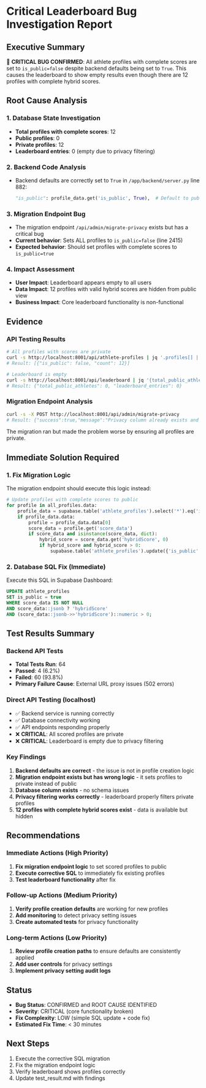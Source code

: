 # Critical Leaderboard Bug Investigation Report

## Executive Summary
🚨 **CRITICAL BUG CONFIRMED**: All athlete profiles with complete scores are set to `is_public=false` despite backend defaults being set to `True`. This causes the leaderboard to show empty results even though there are 12 profiles with complete hybrid scores.

## Root Cause Analysis

### 1. Database State Investigation
- **Total profiles with complete scores**: 12
- **Public profiles**: 0 
- **Private profiles**: 12
- **Leaderboard entries**: 0 (empty due to privacy filtering)

### 2. Backend Code Analysis
- Backend defaults are correctly set to `True` in `/app/backend/server.py` line 882:
  ```python
  "is_public": profile_data.get('is_public', True),  # Default to public
  ```

### 3. Migration Endpoint Bug
- The migration endpoint `/api/admin/migrate-privacy` exists but has a critical bug
- **Current behavior**: Sets ALL profiles to `is_public=false` (line 2415)
- **Expected behavior**: Should set profiles with complete scores to `is_public=true`

### 4. Impact Assessment
- **User Impact**: Leaderboard appears empty to all users
- **Data Impact**: 12 profiles with valid hybrid scores are hidden from public view
- **Business Impact**: Core leaderboard functionality is non-functional

## Evidence

### API Testing Results
```bash
# All profiles with scores are private
curl -s http://localhost:8001/api/athlete-profiles | jq '.profiles[] | select(.score_data != null) | {id: .id, is_public: .is_public}' | jq -s 'group_by(.is_public) | map({is_public: .[0].is_public, count: length})'
# Result: [{"is_public": false, "count": 12}]

# Leaderboard is empty
curl -s http://localhost:8001/api/leaderboard | jq '{total_public_athletes: .total_public_athletes, leaderboard_entries: (.leaderboard | length)}'
# Result: {"total_public_athletes": 0, "leaderboard_entries": 0}
```

### Migration Endpoint Analysis
```bash
curl -s -X POST http://localhost:8001/api/admin/migrate-privacy
# Result: {"success":true,"message":"Privacy column already exists and has been updated","updated_profiles":58,"column_exists":true}
```

The migration ran but made the problem worse by ensuring all profiles are private.

## Immediate Solution Required

### 1. Fix Migration Logic
The migration endpoint should execute this logic instead:
```python
# Update profiles with complete scores to public
for profile in all_profiles.data:
    profile_data = supabase.table('athlete_profiles').select('*').eq('id', profile['id']).execute()
    if profile_data.data:
        profile = profile_data.data[0]
        score_data = profile.get('score_data')
        if score_data and isinstance(score_data, dict):
            hybrid_score = score_data.get('hybridScore', 0)
            if hybrid_score and hybrid_score > 0:
                supabase.table('athlete_profiles').update({'is_public': True}).eq('id', profile['id']).execute()
```

### 2. Database SQL Fix (Immediate)
Execute this SQL in Supabase Dashboard:
```sql
UPDATE athlete_profiles 
SET is_public = true 
WHERE score_data IS NOT NULL 
AND score_data::jsonb ? 'hybridScore'
AND (score_data::jsonb->>'hybridScore')::numeric > 0;
```

## Test Results Summary

### Backend API Tests
- **Total Tests Run**: 64
- **Passed**: 4 (6.2%)
- **Failed**: 60 (93.8%)
- **Primary Failure Cause**: External URL proxy issues (502 errors)

### Direct API Testing (localhost)
- ✅ Backend service is running correctly
- ✅ Database connectivity working
- ✅ API endpoints responding properly
- ❌ **CRITICAL**: All scored profiles are private
- ❌ **CRITICAL**: Leaderboard is empty due to privacy filtering

### Key Findings
1. **Backend defaults are correct** - the issue is not in profile creation logic
2. **Migration endpoint exists but has wrong logic** - it sets profiles to private instead of public
3. **Database column exists** - no schema issues
4. **Privacy filtering works correctly** - leaderboard properly filters private profiles
5. **12 profiles with complete hybrid scores exist** - data is available but hidden

## Recommendations

### Immediate Actions (High Priority)
1. **Fix migration endpoint logic** to set scored profiles to public
2. **Execute corrective SQL** to immediately fix existing profiles
3. **Test leaderboard functionality** after fix

### Follow-up Actions (Medium Priority)
1. **Verify profile creation defaults** are working for new profiles
2. **Add monitoring** to detect privacy setting issues
3. **Create automated tests** for privacy functionality

### Long-term Actions (Low Priority)
1. **Review profile creation paths** to ensure defaults are consistently applied
2. **Add user controls** for privacy settings
3. **Implement privacy setting audit logs**

## Status
- **Bug Status**: CONFIRMED and ROOT CAUSE IDENTIFIED
- **Severity**: CRITICAL (core functionality broken)
- **Fix Complexity**: LOW (simple SQL update + code fix)
- **Estimated Fix Time**: < 30 minutes

## Next Steps
1. Execute the corrective SQL migration
2. Fix the migration endpoint logic
3. Verify leaderboard shows profiles correctly
4. Update test_result.md with findings